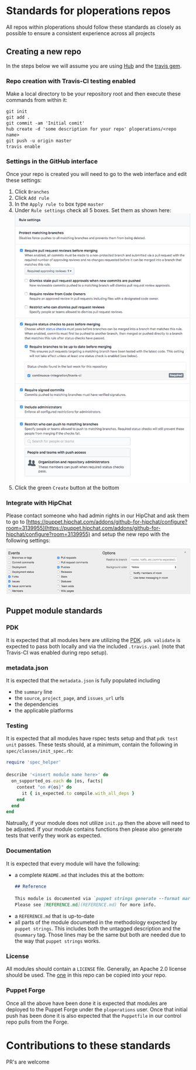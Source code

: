 # Standards for ploperations repos

All repos within ploperations should follow these standards as closely as
possible to ensure a consistent experience across all projects


## Creating a new repo

In the steps below we will assume you are using [Hub](https://hub.github.com/)
and the [travis gem](https://github.com/travis-ci/travis.rb).


### Repo creation with Travis-CI testing enabled

Make a local directory to be your repository root and then execute these
commands from within it:

```
git init
git add .
git commit -am 'Initial comit'
hub create -d 'some description for your repo' ploperations/<repo name>
git push -u origin master
travis enable
```


### Settings in the GitHub interface

Once your repo is created you will need to go to the web interface and edit
these settings:

1. Click `Branches`
2. Click `Add rule`
3. In the `Apply rule to` box type `master`
4. Under `Rule settings` check all 5 boxes. Set them as shown here:
   ![rule-settings-image](rule-settings-image.png)
5. Click the green `Create` button at the bottom


### Integrate with HipChat

Please contact someone who had admin rights in our HipChat and ask them to go
to [https://puppet.hipchat.com/addons/github-for-hipchat/configure?room=3139955](https://puppet.hipchat.com/addons/github-for-hipchat/configure?room=3139955) 
and setup the new repo with the following settings:

![hipchat-repo-settings](hipchat-repo-settings.png)


## Puppet module standards


### PDK

It is expected that all modules here are utilizing the
[PDK](https://puppet.com/docs/pdk/latest). `pdk validate` is expected to pass
both locally and via the included `.travis.yaml` (note that Travis-CI was
enabled during repo setup).


### metadata.json

It is expected that the `metadata.json` is fully populated including

- the `summary` line
- the `source`, `project_page`, and `issues_url` urls
- the dependencies
- the applicable platforms


### Testing

It is expected that all modules have rspec tests setup and that `pdk test unit`
passes. These tests should, at a minimum, contain the following in
`spec/classes/init_spec.rb`:

```ruby
require 'spec_helper'

describe '<insert module name here>' do
  on_supported_os.each do |os, facts|
    context "on #{os}" do
      it { is_expected.to compile.with_all_deps }
    end
  end
end
```

Natrually, if your module does not utilize `init.pp` then the above will need
to be adjusted. If your module contains functions then please also generate
tests that verify they work as expected.

### Documentation

It is expected that every module will have the following:

- a complete `README.md` that includes this at the bottom:
  ```markdown
  ## Reference

  This module is documented via `puppet strings generate --format markdown`.
  Please see [REFERENCE.md](REFERENCE.md) for more info.
  ```
- a `REFERENCE.md` that is up-to-date
- all parts of the module documeted in the methodology expected by
  `puppet strings`. This includes both the untagged description and the
  `@summary` tag. Those lines may be the same but both are needed due to the
  way that `puppet strings` works.


### License

All modules should contain a `LICENSE` file. Generally, an Apache 2.0 license
should be used. The [one](LICENSE) in this repo can be copied into your repo.

### Puppet Forge

Once all the above have been done it is expected that modules are deployed to
the Puppet Forge under the `ploperations` user. Once that initial push has been
done it is also expected that the `Puppetfile` in our control repo pulls from
the Forge.


# Contributions to these standards

PR's are welcome
